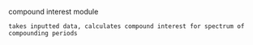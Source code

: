  compound interest module 

    takes inputted data, calculates compound interest for spectrum of compounding periods
